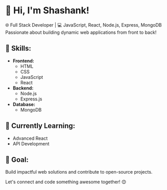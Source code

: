 # 👋 Hi, I'm Shashank!

🌐 Full Stack Developer | 💻 JavaScript, React, Node.js, Express, MongoDB  
Passionate about building dynamic web applications from front to back!

## 🔧 Skills:
- **Frontend:**
  - HTML
  - CSS
  - JavaScript
  - React
- **Backend:**
  - Node.js
  - Express.js
- **Database:**
  - MongoDB

## 🌱 Currently Learning:
- Advanced React
- API Development

## 🚀 Goal:
Build impactful web solutions and contribute to open-source projects.

Let's connect and code something awesome together! 😊


